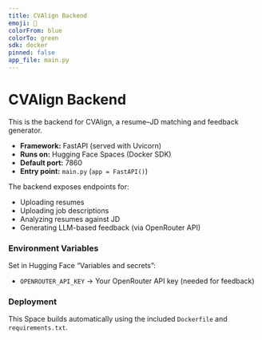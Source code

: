 ```yaml
---
title: CVAlign Backend
emoji: 📄
colorFrom: blue
colorTo: green
sdk: docker
pinned: false
app_file: main.py
---
```


# CVAlign Backend

This is the backend for CVAlign, a resume–JD matching and feedback generator.

- **Framework:** FastAPI (served with Uvicorn)
- **Runs on:** Hugging Face Spaces (Docker SDK)
- **Default port:** 7860
- **Entry point:** `main.py` (`app = FastAPI()`)

The backend exposes endpoints for:
- Uploading resumes
- Uploading job descriptions
- Analyzing resumes against JD
- Generating LLM-based feedback (via OpenRouter API)

### Environment Variables
Set in Hugging Face “Variables and secrets”:
- `OPENROUTER_API_KEY` → Your OpenRouter API key (needed for feedback)

### Deployment
This Space builds automatically using the included `Dockerfile` and `requirements.txt`.
